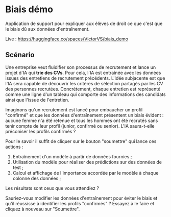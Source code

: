 # Biais démo

Application de support pour expliquer aux élèves de droit ce que c'est que le biais dû aux données d'entraînement.

Live : https://huggingface.co/spaces/VictorVS/biais_demo 

## Scénario

Une entreprise veut fluidifier son processus de recrutement et lance un projet d'IA qui **trie des CVs**. Pour cela, l'IA est entraînée avec les données issues des entretiens de recrutement précédents. L'idée subjacente est que l'IA sera capable de découvrir les critères de sélection partagés par les CV des personnes recrutées. Concrètement, chaque entretien est représenté comme une ligne d'un tableau qui comporte des informations des candidats ainsi que l'issue de l'entretien. 

Imaginons qu'un recrutement est lancé pour embaucher un profil "confirmé" et que les données d'entraînement présentent un biais évident : aucune femme n'a été retenue et tous les hommes ont été recrutés sans tenir compte de leur profil (junior, confirmé ou senior). L'IA saura-t-elle préconiser les profils confirmés ? 

Pour le savoir il suffit de cliquer sur le bouton "soumettre" qui lance ces actions :

1. Entraînement d'un modèle à partir de données fournies ;
2. Utilisation du modèle pour réaliser des prédictions sur des données de test ;
3. Calcul et affichage de l'importance accordée par le modèle à chaque colonne des données ;

Les résultats sont ceux que vous attendiez ? 

Sauriez-vous modifier les données d'entraînement pour éviter le biais et qu'il réussisse à identifier les profils "confirmés" ? Essayez à le faire et cliquez à nouveau sur "Soumettre".  

 

